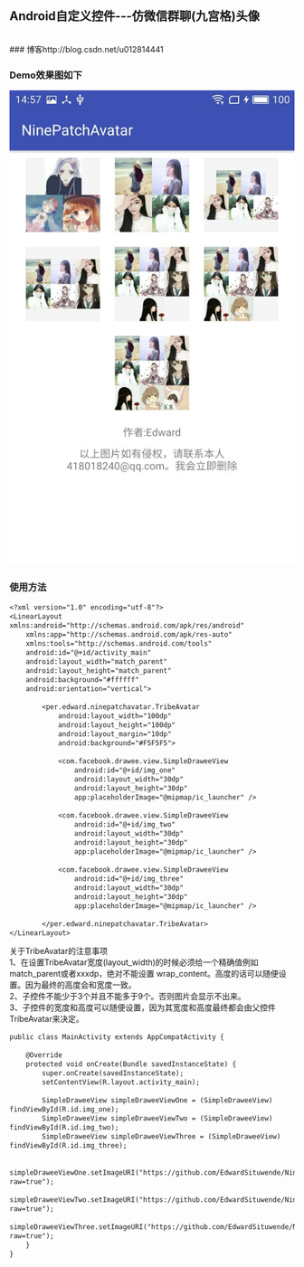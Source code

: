 ## Android自定义控件---仿微信群聊(九宫格)头像
</br>
### 博客http://blog.csdn.net/u012814441

### Demo效果图如下</br>
![image](https://github.com/EdwardSituwende/NinePatchAvatar/blob/master/img/abc123.jpg?raw=true)</br>
### 使用方法
```
<?xml version="1.0" encoding="utf-8"?>
<LinearLayout xmlns:android="http://schemas.android.com/apk/res/android"
    xmlns:app="http://schemas.android.com/apk/res-auto"
    xmlns:tools="http://schemas.android.com/tools"
    android:id="@+id/activity_main"
    android:layout_width="match_parent"
    android:layout_height="match_parent"
    android:background="#ffffff"
    android:orientation="vertical">

        <per.edward.ninepatchavatar.TribeAvatar
            android:layout_width="100dp"
            android:layout_height="100dp"
            android:layout_margin="10dp"
            android:background="#F5F5F5">

            <com.facebook.drawee.view.SimpleDraweeView
                android:id="@+id/img_one"
                android:layout_width="30dp"
                android:layout_height="30dp"
                app:placeholderImage="@mipmap/ic_launcher" />

            <com.facebook.drawee.view.SimpleDraweeView
                android:id="@+id/img_two"
                android:layout_width="30dp"
                android:layout_height="30dp"
                app:placeholderImage="@mipmap/ic_launcher" />

            <com.facebook.drawee.view.SimpleDraweeView
                android:id="@+id/img_three"
                android:layout_width="30dp"
                android:layout_height="30dp"
                app:placeholderImage="@mipmap/ic_launcher" />

        </per.edward.ninepatchavatar.TribeAvatar>
</LinearLayout>

```
关于TribeAvatar的注意事项</br>
1、在设置TribeAvatar宽度(layout_width)的时候必须给一个精确值例如
match_parent或者xxxdp，绝对不能设置
wrap_content。高度的话可以随便设置。因为最终的高度会和宽度一致。</br>
2、子控件不能少于3个并且不能多于9个。否则图片会显示不出来。</br>
3、子控件的宽度和高度可以随便设置，因为其宽度和高度最终都会由父控件TribeAvatar来决定。</br>
```
public class MainActivity extends AppCompatActivity {

    @Override
    protected void onCreate(Bundle savedInstanceState) {
        super.onCreate(savedInstanceState);
        setContentView(R.layout.activity_main);

        SimpleDraweeView simpleDraweeViewOne = (SimpleDraweeView) findViewById(R.id.img_one);
        SimpleDraweeView simpleDraweeViewTwo = (SimpleDraweeView) findViewById(R.id.img_two);
        SimpleDraweeView simpleDraweeViewThree = (SimpleDraweeView) findViewById(R.id.img_three);

        simpleDraweeViewOne.setImageURI("https://github.com/EdwardSituwende/NinePatchAvatar/blob/master/img/111.jpg?raw=true");
        simpleDraweeViewTwo.setImageURI("https://github.com/EdwardSituwende/NinePatchAvatar/blob/master/img/222.jpg?raw=true");
        simpleDraweeViewThree.setImageURI("https://github.com/EdwardSituwende/NinePatchAvatar/blob/master/img/333.jpg?raw=true");
    }
}
```